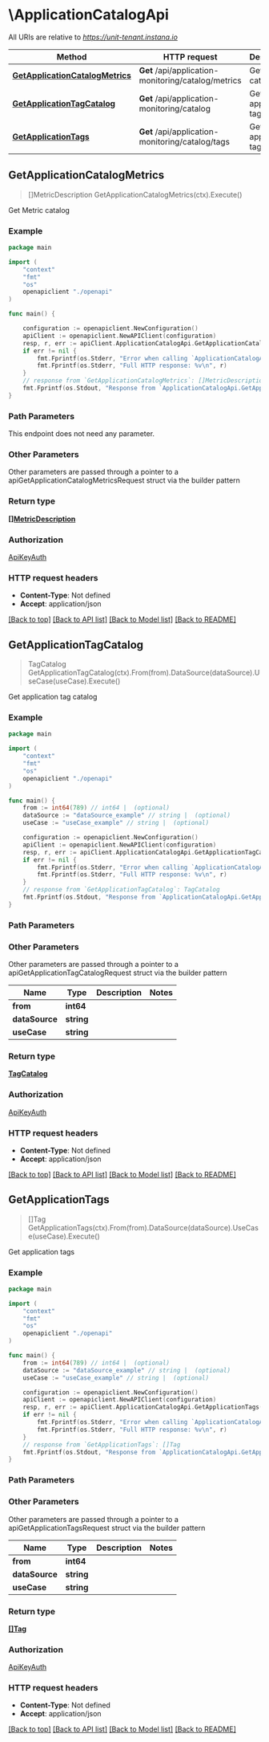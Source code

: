 # \ApplicationCatalogApi

All URIs are relative to *https://unit-tenant.instana.io*

Method | HTTP request | Description
------------- | ------------- | -------------
[**GetApplicationCatalogMetrics**](ApplicationCatalogApi.md#GetApplicationCatalogMetrics) | **Get** /api/application-monitoring/catalog/metrics | Get Metric catalog
[**GetApplicationTagCatalog**](ApplicationCatalogApi.md#GetApplicationTagCatalog) | **Get** /api/application-monitoring/catalog | Get application tag catalog
[**GetApplicationTags**](ApplicationCatalogApi.md#GetApplicationTags) | **Get** /api/application-monitoring/catalog/tags | Get application tags



## GetApplicationCatalogMetrics

> []MetricDescription GetApplicationCatalogMetrics(ctx).Execute()

Get Metric catalog



### Example

```go
package main

import (
    "context"
    "fmt"
    "os"
    openapiclient "./openapi"
)

func main() {

    configuration := openapiclient.NewConfiguration()
    apiClient := openapiclient.NewAPIClient(configuration)
    resp, r, err := apiClient.ApplicationCatalogApi.GetApplicationCatalogMetrics(context.Background()).Execute()
    if err != nil {
        fmt.Fprintf(os.Stderr, "Error when calling `ApplicationCatalogApi.GetApplicationCatalogMetrics``: %v\n", err)
        fmt.Fprintf(os.Stderr, "Full HTTP response: %v\n", r)
    }
    // response from `GetApplicationCatalogMetrics`: []MetricDescription
    fmt.Fprintf(os.Stdout, "Response from `ApplicationCatalogApi.GetApplicationCatalogMetrics`: %v\n", resp)
}
```

### Path Parameters

This endpoint does not need any parameter.

### Other Parameters

Other parameters are passed through a pointer to a apiGetApplicationCatalogMetricsRequest struct via the builder pattern


### Return type

[**[]MetricDescription**](MetricDescription.md)

### Authorization

[ApiKeyAuth](../README.md#ApiKeyAuth)

### HTTP request headers

- **Content-Type**: Not defined
- **Accept**: application/json

[[Back to top]](#) [[Back to API list]](../README.md#documentation-for-api-endpoints)
[[Back to Model list]](../README.md#documentation-for-models)
[[Back to README]](../README.md)


## GetApplicationTagCatalog

> TagCatalog GetApplicationTagCatalog(ctx).From(from).DataSource(dataSource).UseCase(useCase).Execute()

Get application tag catalog

### Example

```go
package main

import (
    "context"
    "fmt"
    "os"
    openapiclient "./openapi"
)

func main() {
    from := int64(789) // int64 |  (optional)
    dataSource := "dataSource_example" // string |  (optional)
    useCase := "useCase_example" // string |  (optional)

    configuration := openapiclient.NewConfiguration()
    apiClient := openapiclient.NewAPIClient(configuration)
    resp, r, err := apiClient.ApplicationCatalogApi.GetApplicationTagCatalog(context.Background()).From(from).DataSource(dataSource).UseCase(useCase).Execute()
    if err != nil {
        fmt.Fprintf(os.Stderr, "Error when calling `ApplicationCatalogApi.GetApplicationTagCatalog``: %v\n", err)
        fmt.Fprintf(os.Stderr, "Full HTTP response: %v\n", r)
    }
    // response from `GetApplicationTagCatalog`: TagCatalog
    fmt.Fprintf(os.Stdout, "Response from `ApplicationCatalogApi.GetApplicationTagCatalog`: %v\n", resp)
}
```

### Path Parameters



### Other Parameters

Other parameters are passed through a pointer to a apiGetApplicationTagCatalogRequest struct via the builder pattern


Name | Type | Description  | Notes
------------- | ------------- | ------------- | -------------
 **from** | **int64** |  | 
 **dataSource** | **string** |  | 
 **useCase** | **string** |  | 

### Return type

[**TagCatalog**](TagCatalog.md)

### Authorization

[ApiKeyAuth](../README.md#ApiKeyAuth)

### HTTP request headers

- **Content-Type**: Not defined
- **Accept**: application/json

[[Back to top]](#) [[Back to API list]](../README.md#documentation-for-api-endpoints)
[[Back to Model list]](../README.md#documentation-for-models)
[[Back to README]](../README.md)


## GetApplicationTags

> []Tag GetApplicationTags(ctx).From(from).DataSource(dataSource).UseCase(useCase).Execute()

Get application tags



### Example

```go
package main

import (
    "context"
    "fmt"
    "os"
    openapiclient "./openapi"
)

func main() {
    from := int64(789) // int64 |  (optional)
    dataSource := "dataSource_example" // string |  (optional)
    useCase := "useCase_example" // string |  (optional)

    configuration := openapiclient.NewConfiguration()
    apiClient := openapiclient.NewAPIClient(configuration)
    resp, r, err := apiClient.ApplicationCatalogApi.GetApplicationTags(context.Background()).From(from).DataSource(dataSource).UseCase(useCase).Execute()
    if err != nil {
        fmt.Fprintf(os.Stderr, "Error when calling `ApplicationCatalogApi.GetApplicationTags``: %v\n", err)
        fmt.Fprintf(os.Stderr, "Full HTTP response: %v\n", r)
    }
    // response from `GetApplicationTags`: []Tag
    fmt.Fprintf(os.Stdout, "Response from `ApplicationCatalogApi.GetApplicationTags`: %v\n", resp)
}
```

### Path Parameters



### Other Parameters

Other parameters are passed through a pointer to a apiGetApplicationTagsRequest struct via the builder pattern


Name | Type | Description  | Notes
------------- | ------------- | ------------- | -------------
 **from** | **int64** |  | 
 **dataSource** | **string** |  | 
 **useCase** | **string** |  | 

### Return type

[**[]Tag**](Tag.md)

### Authorization

[ApiKeyAuth](../README.md#ApiKeyAuth)

### HTTP request headers

- **Content-Type**: Not defined
- **Accept**: application/json

[[Back to top]](#) [[Back to API list]](../README.md#documentation-for-api-endpoints)
[[Back to Model list]](../README.md#documentation-for-models)
[[Back to README]](../README.md)


